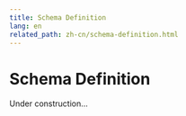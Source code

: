 ```yaml
---
title: Schema Definition
lang: en
related_path: zh-cn/schema-definition.html
---
```


# Schema Definition

Under construction...